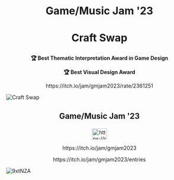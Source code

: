 # <p align="center" >Game/Music Jam '23</p>
# <p align="center" >Craft Swap</p>  
<p align="center" ><strong>🏆 Best Thematic Interpretation Award in Game Design</strong></p>  
<p align="center" ><strong>🏆 Best Visual Design Award</strong></p>  
<p align="center">https://itch.io/jam/gmjam2023/rate/2361251</p>


![Craft Swap](https://github.com/xr0919/23MusicJam_Craft_Swap/assets/62006691/c341b22d-d9b1-4ded-bf22-44749fd2075c)

##
## <p align="center" >Game/Music Jam '23</p>
<p align="center">
<a href="https://www.youtube.com/watch?v=cjguRjApdlY" target="blank"><img align="center" src="https://raw.githubusercontent.com/rahuldkjain/github-profile-readme-generator/master/src/images/icons/Social/youtube.svg" alt="https://rahuldkjain.github.io/gh-profile-readme-generator/" height="30" width="40" /></a>
</p>
<p align="center">https://itch.io/jam/gmjam2023</p>
<p align="center">https://itch.io/jam/gmjam2023/entries</p>
  
![9xtNZA](https://github.com/xr0919/23MusicJam_Craft_Swap/assets/62006691/fc534413-bc06-47a8-81c2-a5dc7c922845)
